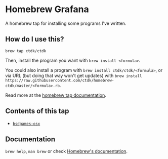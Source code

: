 # Homebrew Grafana

A homebrew tap for installing some programs I've written.

## How do I use this?

`brew tap ctdk/ctdk`

Then, install the program you want with `brew install <formula>`.

You could also install a program with `brew install ctdk/ctdk/<formula>`, or via URL (but doing that way won't get updates) with `brew install https://raw.githubusercontent.com/ctdk/homebrew-ctdk/master/<formula>.rb`.

Read more at the [homebrew tap documentation](https://github.com/Homebrew/brew/blob/master/share/doc/homebrew/brew-tap.md).

## Contents of this tap

* [`bsdgames-osx`](https://github.com/ctdk/bsdgames-osx)

## Documentation
`brew help`, `man brew` or check [Homebrew's documentation](https://github.com/Homebrew/brew/tree/master/share/doc/homebrew#readme).
